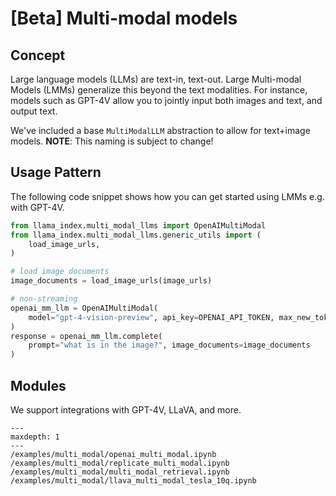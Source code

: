 # [Beta] Multi-modal models

## Concept

Large language models (LLMs) are text-in, text-out. Large Multi-modal Models (LMMs) generalize this beyond the text modalities. For instance, models such as GPT-4V allow you to jointly input both images and text, and output text.

We've included a base `MultiModalLLM` abstraction to allow for text+image models. **NOTE**: This naming is subject to change!

## Usage Pattern

The following code snippet shows how you can get started using LMMs e.g. with GPT-4V.

```python
from llama_index.multi_modal_llms import OpenAIMultiModal
from llama_index.multi_modal_llms.generic_utils import (
    load_image_urls,
)

# load image documents
image_documents = load_image_urls(image_urls)

# non-streaming
openai_mm_llm = OpenAIMultiModal(
    model="gpt-4-vision-preview", api_key=OPENAI_API_TOKEN, max_new_tokens=300
)
response = openai_mm_llm.complete(
    prompt="what is in the image?", image_documents=image_documents
)
```

## Modules

We support integrations with GPT-4V, LLaVA, and more.

```{toctree}
---
maxdepth: 1
---
/examples/multi_modal/openai_multi_modal.ipynb
/examples/multi_modal/replicate_multi_modal.ipynb
/examples/multi_modal/multi_modal_retrieval.ipynb
/examples/multi_modal/llava_multi_modal_tesla_10q.ipynb
```